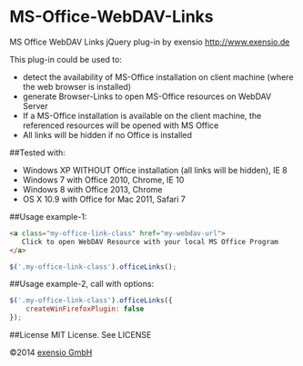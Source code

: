MS-Office-WebDAV-Links
======================

MS Office WebDAV Links jQuery plug-in by exensio http://www.exensio.de


This plug-in could be used to:
 - detect the availability of MS-Office installation on client machine (where the web browser is installed)
 - generate Browser-Links to open MS-Office resources on WebDAV Server
 - If a MS-Office installation is available on the client machine, the referenced resources will be opened with MS Office
 - All links will be hidden if no Office is installed


##Tested with:
 - Windows XP WITHOUT Office installation (all links will be hidden), IE 8
 - Windows 7 with Office 2010, Chrome, IE 10
 - Windows 8 with Office 2013, Chrome
 - OS X 10.9 with Office for Mac 2011, Safari 7


##Usage example-1:
```html
<a class="my-office-link-class" href="my-webdav-url">
   Click to open WebDAV Resource with your local MS Office Program
</a>
```

```javascript
$('.my-office-link-class').officeLinks();
```


##Usage example-2, call with options:

```javascript
$('.my-office-link-class').officeLinks({
    createWinFirefoxPlugin: false
});
```


##License
MIT License. See LICENSE

©2014 [exensio GmbH](http://www.exensio.de)
